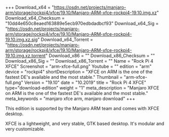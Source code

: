 +++
Download_x64 = "https://osdn.net/projects/manjaro-arm/storage/rockpi4/xfce/19.10/Manjaro-ARM-xfce-rockpi4-19.10.img.xz"
Download_x64_Checksum = "10dd4e650c8eaed163889e5ecb970edbdadbcf93"
Download_x64_Sig = "https://osdn.net/projects/manjaro-arm/storage/rockpi4/xfce/19.10/Manjaro-ARM-xfce-rockpi4-19.10.img.xz.sig"
Download_x64_Torrent = "https://osdn.net/projects/manjaro-arm/storage/rockpi4/xfce/19.10/Manjaro-ARM-xfce-rockpi4-19.10.img.xz.torrent"
Download_x86 = ""
Download_x86_Checksum = ""
Download_x86_Sig = ""
Download_x86_Torrent = ""
Name = "Rock Pi 4 XFCE"
Screenshot = "arm-xfce-full.png"
Youtube = ""
edition = "arm"
device = "rockpi4"
shortDescription = "XFCE on ARM is the one of the fastest DE's available and the most stable."
Thumbnail = "arm-xfce-full.png"
Version = "19.10"
date = "10.2019"
title = "Rock Pi 4 XFCE"
type="download-edition"
weight = "1"
meta_description = "Manjaro XFCE on ARM is the one of the fastest DE's available and the most stable."
meta_keywords = "manjaro xfce arm, manjaro download"
+++

This edition is supported by the Manjaro ARM team and comes with XFCE desktop.

XFCE is a lightweight, and very stable, GTK based desktop. It's modular and very customizable.

